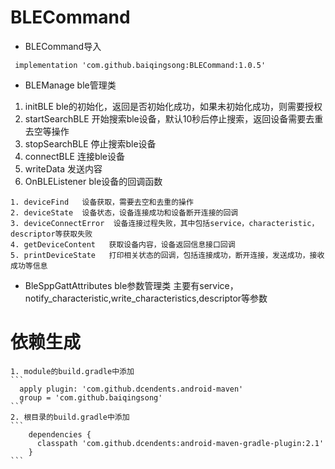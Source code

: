 # BLECommand
 * BLECommand导入
 ```
  implementation 'com.github.baiqingsong:BLECommand:1.0.5'
 ```
 * BLEManage ble管理类
  1. initBLE ble的初始化，返回是否初始化成功，如果未初始化成功，则需要授权
  2. startSearchBLE  开始搜索ble设备，默认10秒后停止搜索，返回设备需要去重去空等操作
  3. stopSearchBLE  停止搜索ble设备
  4. connectBLE  连接ble设备
  5. writeData  发送内容
  6. OnBLEListener  ble设备的回调函数
  
    1. deviceFind   设备获取，需要去空和去重的操作
    2. deviceState  设备状态，设备连接成功和设备断开连接的回调
    3. deviceConnectError  设备连接过程失败，其中包括service，characteristic，descriptor等获取失败
    4. getDeviceContent   获取设备内容，设备返回信息接口回调
    5. printDeviceState   打印相关状态的回调，包括连接成功，断开连接，发送成功，接收成功等信息
 * BleSppGattAttributes  ble参数管理类
  主要有service，notify_characteristic,write_characteristics,descriptor等参数
  
  
  # 依赖生成
    1. module的build.gradle中添加
    ```
      apply plugin: 'com.github.dcendents.android-maven'
      group = 'com.github.baiqingsong'
    ```
    2. 根目录的build.gradle中添加
    ```
        dependencies {
          classpath 'com.github.dcendents:android-maven-gradle-plugin:2.1'
        }
    ```
